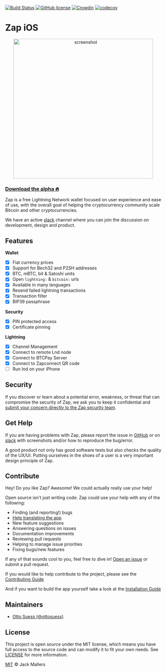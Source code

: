 [![Build Status](https://travis-ci.com/LN-Zap/zap-iOS.svg?branch=master)](https://travis-ci.com/LN-Zap/zap-iOS)
[![GitHub license](https://img.shields.io/github/license/LN-Zap/zap-iOS.svg)](LICENSE)
[![Crowdin](https://d322cqt584bo4o.cloudfront.net/zap-ios/localized.svg)](https://crowdin.com/project/zap-ios)
[![codecov](https://codecov.io/gh/LN-Zap/zap-iOS/branch/master/graph/badge.svg)](https://codecov.io/gh/LN-Zap/zap-iOS)

# Zap iOS

<p align='center'>
  <a href='https://zap.jackmallers.com'>
    <img src='https://raw.githubusercontent.com/LN-Zap/zap-iOS/master/docs/screenshot.jpg' height='450' alt='screenshot' />
  </a>
</p>

### [Download the alpha 🔥](https://testflight.apple.com/join/P32C380R)

Zap is a free Lightning Network wallet focused on user experience and ease of use, with the overall goal of helping the cryptocurrency community scale Bitcoin and other cryptocurrencies.

We have an active [slack][slack] channel where you can join the discussion on development, design and product.

## Features

**Wallet**
- [x] Fiat currency prices
- [x] Support for Bech32 and P2SH addresses
- [x] BTC, mBTC, bit & Satoshi units
- [x] Open `lightning:` & `bitcoin:` urls
- [x] Available in many languages
- [x] Resend failed lightning transactions
- [x] Transaction filter
- [x] BIP39 passphrase

**Security**
- [x] PIN protected access
- [x] Certificate pinning

**Lightning**
- [x] Channel Management
- [x] Connect to remote Lnd node
- [x] Connect to BTCPay Server
- [x] Connect to Zapconnect QR code
- [ ] Run lnd on your iPhone

## Security

If you discover or learn about a potential error, weakness, or threat that can compromise the security of Zap, we ask you to keep it confidential and [submit your concern directly to the Zap security team](mailto:jimmymowschess@gmail.com?subject=[GitHub]%20Zap%20Security).

## Get Help

If you are having problems with Zap, please report the issue in [GitHub][issues] or on [slack][slack] with screenshots and/or how to reproduce the bug/error.

A good product not only has good software tests but also checks the quality of the UX/UI. Putting ourselves in the shoes of a user is a very important design principle of Zap.

## Contribute

Hey! Do you like Zap? Awesome! We could actually really use your help!

Open source isn't just writing code. Zap could use your help with any of the following:

- Finding (and reporting!) bugs
- [Help translating the app](https://crowdin.com/project/zap-ios)
- New feature suggestions
- Answering questions on issues
- Documentation improvements
- Reviewing pull requests
- Helping to manage issue priorities
- Fixing bugs/new features

If any of that sounds cool to you, feel free to dive in! [Open an issue][issues] or submit a pull request.

If you would like to help contribute to the project, please see the [Contributing Guide](docs/CONTRIBUTING.md)

And if you want to build the app yourself take a look at the [Installation Guide](docs/INSTALL.md)

## Maintainers

- [Otto Suess (@ottosuess)](https://github.com/ottosuess)

## License

This project is open source under the MIT license, which means you have full access to the source code and can modify it to fit your own needs. See [LICENSE](LICENSE) for more information.

[MIT](LICENSE) © Jack Mallers

[issues]: https://github.com/LN-Zap/zap-iOS/issues
[slack]: https://join.slack.com/t/zaphq/shared_invite/enQtMzgyNDA2NDI2Nzg0LTQwZWQ2ZWEzOWFhMjRiNWZkZWMwYTA4MzA5NzhjMDNhNTM5YzliNDA4MmZkZWZkZTFmODM4ODJkYzU3YmI3ZmI
